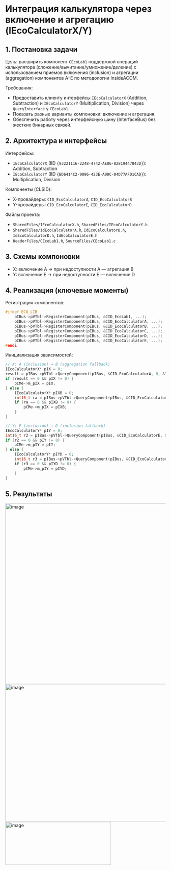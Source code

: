 # Интеграция калькулятора через включение и агрегацию (IEcoCalculatorX/Y)

## 1. Постановка задачи

Цель: расширить компонент `CEcoLab1` поддержкой операций калькулятора (сложение/вычитание/умножение/деление) с использованием приемов включения (inclusion) и агрегации (aggregation) компонентов A–E по методологии InsideACOM.

Требования:
- Предоставить клиенту интерфейсы `IEcoCalculatorX` (Addition, Subtraction) и `IEcoCalculatorY` (Multiplication, Division) через `QueryInterface` у `CEcoLab1`.
- Показать разные варианты компоновки: включение и агрегация.
- Обеспечить работу через интерфейсную шину (InterfaceBus) без жестких бинарных связей.

## 2. Архитектура и интерфейсы

Интерфейсы:
- `IEcoCalculatorX` (IID `{93221116-2248-4742-AE06-82819447843D}`): Addition, Subtraction
- `IEcoCalculatorY` (IID `{BD6414C2-9096-423E-A90C-04D77AFD1CAD}`): Multiplication, Division

Компоненты (CLSID):
- X-провайдеры: `CID_EcoCalculatorA`, `CID_EcoCalculatorB`
- Y-провайдеры: `CID_EcoCalculatorE`, `CID_EcoCalculatorD`

Файлы проекта:
- `SharedFiles/IEcoCalculatorX.h`, `SharedFiles/IEcoCalculatorY.h`
- `SharedFiles/IdEcoCalculatorA.h`, `IdEcoCalculatorB.h`, `IdEcoCalculatorD.h`, `IdEcoCalculatorE.h`
- `HeaderFiles/CEcoLab1.h`, `SourceFiles/CEcoLab1.c`

## 3. Схемы компоновки

- X: включение A → при недоступности A — агрегация B
- Y: включение E → при недоступности E — включение D

## 4. Реализация (ключевые моменты)
Регистрация компонентов:
```c
#ifdef ECO_LIB
    pIBus->pVTbl->RegisterComponent(pIBus, &CID_EcoLab1, ...);
    pIBus->pVTbl->RegisterComponent(pIBus, &CID_EcoCalculatorA, ...);
    pIBus->pVTbl->RegisterComponent(pIBus, &CID_EcoCalculatorB, ...);
    pIBus->pVTbl->RegisterComponent(pIBus, &CID_EcoCalculatorC, ...);
    pIBus->pVTbl->RegisterComponent(pIBus, &CID_EcoCalculatorD, ...);
    pIBus->pVTbl->RegisterComponent(pIBus, &CID_EcoCalculatorE, ...);
#endi
```
Инициализация зависимостей:
```c
// X: A (inclusion) → B (aggregation fallback)
IEcoCalculatorX* pIX = 0;
result = pIBus->pVTbl->QueryComponent(pIBus, &CID_EcoCalculatorA, 0, &IID_IEcoCalculatorX, (void**)&pIX);
if (result == 0 && pIX != 0) {
    pCMe->m_pIX = pIX;
} else {
    IEcoCalculatorX* pIXB = 0;
    int16_t ra = pIBus->pVTbl->QueryComponent(pIBus, &CID_EcoCalculatorB, (IEcoUnknown*)me, &IID_IEcoCalculatorX, (void**)&pIXB);
    if (ra == 0 && pIXB != 0) {
        pCMe->m_pIX = pIXB;
    }
}

// Y: E (inclusion) → D (inclusion fallback)
IEcoCalculatorY* pIY = 0;
int16_t r2 = pIBus->pVTbl->QueryComponent(pIBus, &CID_EcoCalculatorE, 0, &IID_IEcoCalculatorY, (void**)&pIY);
if (r2 == 0 && pIY != 0) {
    pCMe->m_pIY = pIY;
} else {
    IEcoCalculatorY* pIYD = 0;
    int16_t r3 = pIBus->pVTbl->QueryComponent(pIBus, &CID_EcoCalculatorD, 0, &IID_IEcoCalculatorY, (void**)&pIYD);
    if (r3 == 0 && pIYD != 0) {
        pCMe->m_pIY = pIYD;
    }
}
```

## 5. Результаты

<img width="556" height="566" alt="image" src="https://github.com/user-attachments/assets/df425de5-732b-433c-9de4-72b60bb22ba2" />

<img width="574" height="432" alt="image" src="https://github.com/user-attachments/assets/0e35981d-26ba-43b1-9d37-e1251bc04a8c" />

<img width="332" height="135" alt="image" src="https://github.com/user-attachments/assets/b4899e40-7a56-46dc-9246-07707876e5e0" />







